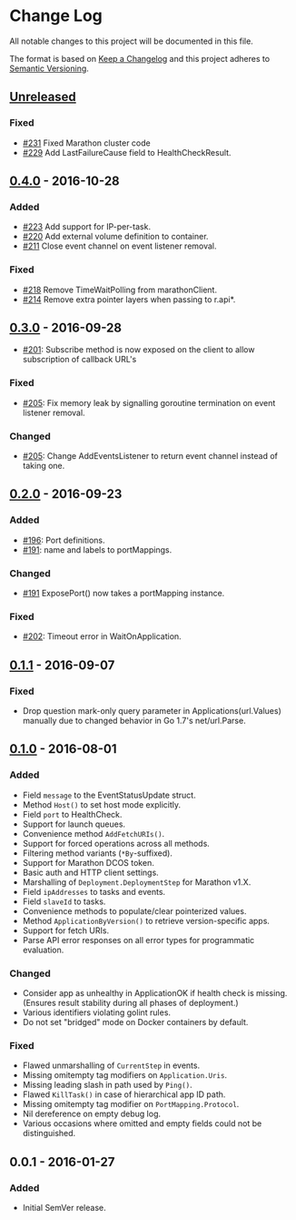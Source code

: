 # Change Log
All notable changes to this project will be documented in this file.

The format is based on [Keep a Changelog](http://keepachangelog.com/)
and this project adheres to [Semantic Versioning](http://semver.org/).

## [Unreleased]

### Fixed
- [#231][PR231] Fixed Marathon cluster code
- [#229][PR229] Add LastFailureCause field to HealthCheckResult.

## [0.4.0] - 2016-10-28
### Added
- [#223][PR223] Add support for IP-per-task.
- [#220][PR220] Add external volume definition to container.
- [#211][PR211] Close event channel on event listener removal.

### Fixed
- [#218][PR218] Remove TimeWaitPolling from marathonClient.
- [#214][PR214] Remove extra pointer layers when passing to r.api*.

## [0.3.0] - 2016-09-28
- [#201][PR201]: Subscribe method is now exposed on the client to allow subscription of callback URL's

### Fixed
- [#205][PR205]: Fix memory leak by signalling goroutine termination on event listener removal.

### Changed
- [#205][PR205]: Change AddEventsListener to return event channel instead of taking one.

## [0.2.0] - 2016-09-23
### Added
- [#196][PR196]: Port definitions.
- [#191][PR191]: name and labels to portMappings.

### Changed
- [#191][PR191] ExposePort() now takes a portMapping instance.

### Fixed
- [#202][PR202]: Timeout error in WaitOnApplication.

## [0.1.1] - 2016-09-07
### Fixed
- Drop question mark-only query parameter in Applications(url.Values) manually
  due to changed behavior in Go 1.7's net/url.Parse.

## [0.1.0] - 2016-08-01
### Added
- Field `message` to the EventStatusUpdate struct.
- Method `Host()` to set host mode explicitly.
- Field `port` to HealthCheck.
- Support for launch queues.
- Convenience method `AddFetchURIs()`.
- Support for forced operations across all methods.
- Filtering method variants (`*By`-suffixed).
- Support for Marathon DCOS token.
- Basic auth and HTTP client settings.
- Marshalling of `Deployment.DeploymentStep` for Marathon v1.X.
- Field `ipAddresses` to tasks and events.
- Field `slaveId` to tasks.
- Convenience methods to populate/clear pointerized values.
- Method `ApplicationByVersion()` to retrieve version-specific apps.
- Support for fetch URIs.
- Parse API error responses on all error types for programmatic evaluation.

### Changed
- Consider app as unhealthy in ApplicationOK if health check is missing. (Ensures result stability during all phases of deployment.)
- Various identifiers violating golint rules.
- Do not set "bridged" mode on Docker containers by default.

### Fixed
- Flawed unmarshalling of `CurrentStep` in events.
- Missing omitempty tag modifiers on `Application.Uris`.
- Missing leading slash in path used by `Ping()`.
- Flawed `KillTask()` in case of hierarchical app ID path.
- Missing omitempty tag modifier on `PortMapping.Protocol`.
- Nil dereference on empty debug log.
- Various occasions where omitted and empty fields could not be distinguished.

## 0.0.1 - 2016-01-27
### Added
- Initial SemVer release.

[Unreleased]: https://github.com/gambol99/go-marathon/compare/v0.4.0...HEAD
[0.4.0]: https://github.com/gambol99/go-marathon/compare/v0.3.0...v0.4.0
[0.3.0]: https://github.com/gambol99/go-marathon/compare/v0.2.0...v0.3.0
[0.2.0]: https://github.com/gambol99/go-marathon/compare/v0.1.1...v0.2.0
[0.1.1]: https://github.com/gambol99/go-marathon/compare/v0.1.0...v0.1.1
[0.1.0]: https://github.com/gambol99/go-marathon/compare/v0.0.1...v0.1.0

[PR231]: https://github.com/gambol99/go-marathon/pull/231
[PR229]: https://github.com/gambol99/go-marathon/pull/229
[PR223]: https://github.com/gambol99/go-marathon/pull/223
[PR220]: https://github.com/gambol99/go-marathon/pull/220
[PR218]: https://github.com/gambol99/go-marathon/pull/218
[PR214]: https://github.com/gambol99/go-marathon/pull/214
[PR211]: https://github.com/gambol99/go-marathon/pull/211
[PR205]: https://github.com/gambol99/go-marathon/pull/205
[PR202]: https://github.com/gambol99/go-marathon/pull/202
[PR201]: https://github.com/gambol99/go-marathon/pull/201
[PR196]: https://github.com/gambol99/go-marathon/pull/196
[PR191]: https://github.com/gambol99/go-marathon/pull/191
